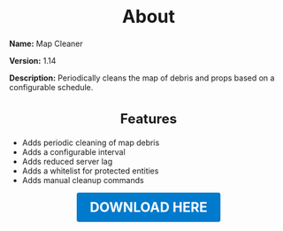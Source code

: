 <h1 style="text-align:center; font-size:2rem; font-weight:bold;">About</h1>

**Name:**
Map Cleaner

**Version:**
1.14

**Description:**
Periodically cleans the map of debris and props based on a configurable schedule.

<h2 style="text-align:center; font-size:1.5rem; font-weight:bold;">Features</h2>

- Adds periodic cleaning of map debris
- Adds a configurable interval
- Adds reduced server lag
- Adds a whitelist for protected entities
- Adds manual cleanup commands





<p align="center"><a href="https://github.com/LiliaFramework/Modules/raw/refs/heads/gh-pages/mapcleaner.zip" style="display:inline-block;padding:12px 24px;font-size:1.5rem;font-weight:bold;text-decoration:none;color:#fff;background-color:var(--md-primary-fg-color,#007acc);border-radius:4px;">DOWNLOAD HERE</a></p>